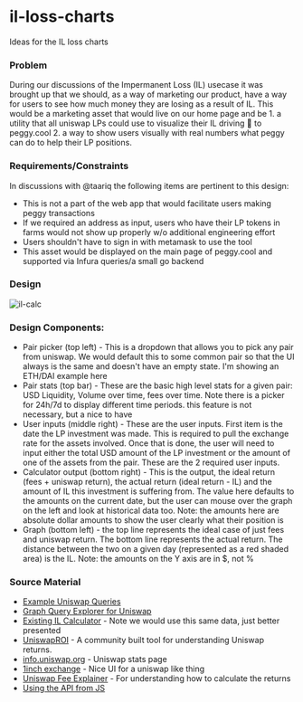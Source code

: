 # il-loss-charts

Ideas for the IL loss charts

### Problem

During our discussions of the Impermanent Loss (IL) usecase it was brought up that we should, as a way of marketing our product, have a way for users to see how much money they are losing as a result of IL. This would be a marketing asset that would live on our home page and be 1. a utility that all uniswap LPs could use to visualize their IL driving 👀 to peggy.cool 2. a way to show users visually with real numbers what peggy can do to help their LP positions.

### Requirements/Constraints

In discussions with @taariq the following items are pertinent to this design:

-   This is not a part of the web app that would facilitate users making peggy transactions
-   If we required an address as input, users who have their LP tokens in farms would not show up properly w/o additional engineering effort
-   Users shouldn't have to sign in with metamask to use the tool
-   This asset would be displayed on the main page of peggy.cool and supported via Infura queries/a small go backend

### Design

![il-calc](https://user-images.githubusercontent.com/7452680/100788082-70de6c00-33c9-11eb-9613-6ff9ba6079bc.jpg)

### Design Components:

-   Pair picker (top left) - This is a dropdown that allows you to pick any pair from uniswap. We would default this to some common pair so that the UI always is the same and doesn't have an empty state. I'm showing an ETH/DAI example here
-   Pair stats (top bar) - These are the basic high level stats for a given pair: USD Liquidity, Volume over time, fees over time. Note there is a picker for 24h/7d to display different time periods. this feature is not necessary, but a nice to have
-   User inputs (middle right) - These are the user inputs. First item is the date the LP investment was made. This is required to pull the exchange rate for the assets involved. Once that is done, the user will need to input either the total USD amount of the LP investment or the amount of one of the assets from the pair. These are the 2 required user inputs.
-   Calculator output (bottom right) - This is the output, the ideal return (fees + uniswap return), the actual return (ideal return - IL) and the amount of IL this investment is suffering from. The value here defaults to the amounts on the current date, but the user can mouse over the graph on the left and look at historical data too. Note: the amounts here are absolute dollar amounts to show the user clearly what their position is
-   Graph (bottom left) - the top line represents the ideal case of just fees and uniswap return. The bottom line represents the actual return. The distance between the two on a given day (represented as a red shaded area) is the IL. Note: the amounts on the Y axis are in $, not %

### Source Material

-   [Example Uniswap Queries](https://uniswap.org/docs/v2/API/queries/)
-   [Graph Query Explorer for Uniswap](https://thegraph.com/explorer/subgraph/uniswap/uniswap-v2)
-   [Existing IL Calculator](https://amm.vav.me/) - Note we would use this same data, just better presented
-   [UniswapROI](https://www.uniswaproi.com/#) - A community built tool for understanding Uniswap returns.
-   [info.uniswap.org](https://info.uniswap.org/pairs) - Uniswap stats page
-   [1inch exchange](https://1inch.exchange/#/) - Nice UI for a uniswap like thing
-   [Uniswap Fee Explainer](https://uniswap.org/docs/v2/advanced-topics/fees/) - For understanding how to calculate the returns
-   [Using the API from JS](https://uniswap.org/docs/v2/interface-integration/using-the-api/)
